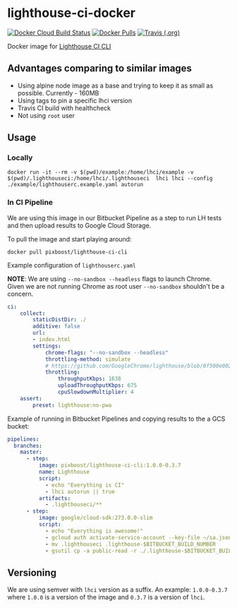 # lighthouse-ci-docker

[![Docker Cloud Build Status](https://img.shields.io/docker/cloud/build/pixboost/lighthouse-ci-cli)](https://hub.docker.com/r/pixboost/lighthouse-ci-cli/)
[![Docker Pulls](https://img.shields.io/docker/pulls/pixboost/lighthouse-ci-cli)](https://hub.docker.com/r/pixboost/lighthouse-ci-cli/)
[![Travis (.org)](https://img.shields.io/travis/Pixboost/lighthouse-ci-docker)](https://travis-ci.org/Pixboost/lighthouse-ci-docker)

Docker image for [Lighthouse CI CLI](https://github.com/GoogleChrome/lighthouse-ci)

## Advantages comparing to similar images

* Using alpine node image as a base and trying to keep it as small as possible. Currently - 160MB
* Using tags to pin a specific lhci version
* Travis CI build with healthcheck
* Not using `root` user

## Usage

### Locally

```
docker run -it --rm -v $(pwd)/example:/home/lhci/example -v $(pwd)/.lighthouseci:/home/lhci/.lighthouseci  lhci lhci --config ./example/lighthouserc.example.yaml autorun
```

### In CI Pipeline
We are using this image in our Bitbucket Pipeline as a step to run LH tests and then upload results to 
Google Cloud Storage.

To pull the image and start playing around:

```shell script
docker pull pixboost/lighthouse-ci-cli
```

Example configuration of `lighthouserc.yaml`

**NOTE**: We are using `--no-sandbox --headless` flags to launch Chrome. Given
we are not running Chrome as root user `--no-sandbox` shouldn't be a concern.

```yaml
ci:
    collect:
        staticDistDir: ./
        additive: false
        url:
        - index.html
        settings:
            chrome-flags: "--no-sandbox --headless"
            throttling-method: simulate
            # https://github.com/GoogleChrome/lighthouse/blob/8f500e00243e07ef0a80b39334bedcc8ddc8d3d0/lighthouse-core/config/constants.js#L19-L26
            throttling:
                throughputKbps: 1638
                uploadThroughputKbps: 675
                cpuSlowdownMultiplier: 4
    assert:
        preset: lighthouse:no-pwa

```

Example of running in Bitbucket Pipelines and copying results to the a GCS bucket:

```yaml
pipelines:
  branches:
    master:
      - step:
          image: pixboost/lighthouse-ci-cli:1.0.0-0.3.7
          name: Lighthouse
          script:
            - echo "Everything is CI"
            - lhci autorun || true
          artifacts:
            - .lighthouseci/**
      - step:
          image: google/cloud-sdk:273.0.0-slim
          script:
            - echo "Everything is awesome!"
            - gcloud auth activate-service-account --key-file ~/sa.json
            - mv .lighthouseci .lighthouse-$BITBUCKET_BUILD_NUMBER
            - gsutil cp -a public-read -r ./.lighthouse-$BITBUCKET_BUILD_NUMBER gs://<YOUR_BUCKET_WITH_RESULTS>
```

## Versioning

We are using semver with `lhci` version as a suffix. An example: `1.0.0-0.3.7` where
`1.0.0` is a version of the image and `0.3.7` is a version of `lhci`.  

